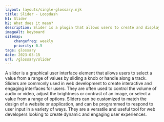 ```yaml
--- 
layout: layouts/single-glossary.njk
title: Slider - Loopdash
h1: Slider
h2: What does it mean?
description: Slider is a plugin that allows users to create and display image or video slideshows on their WordPress website.
imageAlt: keyboard
sitemap:
	changefreq: weekly
	priority: 0.5
tags: glossary
date: 2023-03-15
url: /glossary/slider
---
```


A slider is a graphical user interface element that allows users to select a value from a range of values by sliding a knob or handle along a track. Sliders are commonly used in web development to create interactive and engaging interfaces for users. They are often used to control the volume of audio or video, adjust the brightness or contrast of an image, or select a value from a range of options. Sliders can be customized to match the design of a website or application, and can be programmed to respond to user input in a variety of ways. They are a versatile and useful tool for web developers looking to create dynamic and engaging user experiences.
